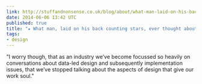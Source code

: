 ```yaml
---
link: http://stuffandnonsense.co.uk/blog/about/what-man-laid-on-his-back-counting-stars-ever-thought-about-a-number
date: 2014-06-06 13:42 UTC
published: true
title: "★ What man, laid on his back counting stars, ever thought about a number?"
tags:
- design
---
```


"I worry though, that as an industry we’ve become focussed so heavily on conversations about data-led design and subsequently implementation issues, that we’ve stopped talking about the aspects of design that give our work soul."
